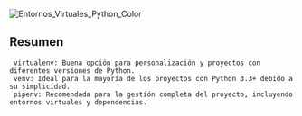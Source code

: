 
![Entornos_Virtuales_Python_Color](https://github.com/user-attachments/assets/2bc2da00-7cb6-4aa5-a045-c129f2b5cb2f)


## Resumen

	 virtualenv: Buena opción para personalización y proyectos con diferentes versiones de Python.
	 venv: Ideal para la mayoría de los proyectos con Python 3.3+ debido a su simplicidad.
	 pipenv: Recomendada para la gestión completa del proyecto, incluyendo entornos virtuales y dependencias.
